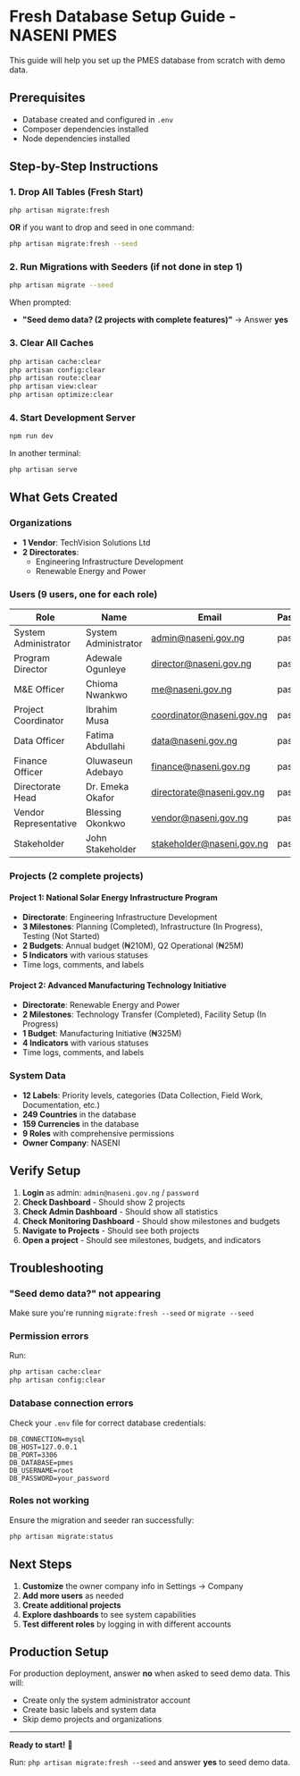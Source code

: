 # Fresh Database Setup Guide - NASENI PMES

This guide will help you set up the PMES database from scratch with demo data.

## Prerequisites

- Database created and configured in `.env`
- Composer dependencies installed
- Node dependencies installed

## Step-by-Step Instructions

### 1. Drop All Tables (Fresh Start)

```bash
php artisan migrate:fresh
```

**OR** if you want to drop and seed in one command:

```bash
php artisan migrate:fresh --seed
```

### 2. Run Migrations with Seeders (if not done in step 1)

```bash
php artisan migrate --seed
```

When prompted:
- **"Seed demo data? (2 projects with complete features)"** → Answer **yes**

### 3. Clear All Caches

```bash
php artisan cache:clear
php artisan config:clear
php artisan route:clear
php artisan view:clear
php artisan optimize:clear
```

### 4. Start Development Server

```bash
npm run dev
```

In another terminal:
```bash
php artisan serve
```

## What Gets Created

### Organizations
- **1 Vendor**: TechVision Solutions Ltd
- **2 Directorates**: 
  - Engineering Infrastructure Development
  - Renewable Energy and Power

### Users (9 users, one for each role)
| Role | Name | Email | Password |
|------|------|-------|----------|
| System Administrator | System Administrator | admin@naseni.gov.ng | password |
| Program Director | Adewale Ogunleye | director@naseni.gov.ng | password |
| M&E Officer | Chioma Nwankwo | me@naseni.gov.ng | password |
| Project Coordinator | Ibrahim Musa | coordinator@naseni.gov.ng | password |
| Data Officer | Fatima Abdullahi | data@naseni.gov.ng | password |
| Finance Officer | Oluwaseun Adebayo | finance@naseni.gov.ng | password |
| Directorate Head | Dr. Emeka Okafor | directorate@naseni.gov.ng | password |
| Vendor Representative | Blessing Okonkwo | vendor@naseni.gov.ng | password |
| Stakeholder | John Stakeholder | stakeholder@naseni.gov.ng | password |

### Projects (2 complete projects)

#### Project 1: National Solar Energy Infrastructure Program
- **Directorate**: Engineering Infrastructure Development
- **3 Milestones**: Planning (Completed), Infrastructure (In Progress), Testing (Not Started)
- **2 Budgets**: Annual budget (₦210M), Q2 Operational (₦25M)
- **5 Indicators** with various statuses
- Time logs, comments, and labels

#### Project 2: Advanced Manufacturing Technology Initiative
- **Directorate**: Renewable Energy and Power
- **2 Milestones**: Technology Transfer (Completed), Facility Setup (In Progress)
- **1 Budget**: Manufacturing Initiative (₦325M)
- **4 Indicators** with various statuses
- Time logs, comments, and labels

### System Data
- **12 Labels**: Priority levels, categories (Data Collection, Field Work, Documentation, etc.)
- **249 Countries** in the database
- **159 Currencies** in the database
- **9 Roles** with comprehensive permissions
- **Owner Company**: NASENI

## Verify Setup

1. **Login** as admin: `admin@naseni.gov.ng` / `password`
2. **Check Dashboard** - Should show 2 projects
3. **Check Admin Dashboard** - Should show all statistics
4. **Check Monitoring Dashboard** - Should show milestones and budgets
5. **Navigate to Projects** - Should see both projects
6. **Open a project** - Should see milestones, budgets, and indicators

## Troubleshooting

### "Seed demo data?" not appearing
Make sure you're running `migrate:fresh --seed` or `migrate --seed`

### Permission errors
Run:
```bash
php artisan cache:clear
php artisan config:clear
```

### Database connection errors
Check your `.env` file for correct database credentials:
```
DB_CONNECTION=mysql
DB_HOST=127.0.0.1
DB_PORT=3306
DB_DATABASE=pmes
DB_USERNAME=root
DB_PASSWORD=your_password
```

### Roles not working
Ensure the migration and seeder ran successfully:
```bash
php artisan migrate:status
```

## Next Steps

1. **Customize** the owner company info in Settings → Company
2. **Add more users** as needed
3. **Create additional projects**
4. **Explore dashboards** to see system capabilities
5. **Test different roles** by logging in with different accounts

## Production Setup

For production deployment, answer **no** when asked to seed demo data. This will:
- Create only the system administrator account
- Create basic labels and system data
- Skip demo projects and organizations

---

**Ready to start!** 🚀

Run: `php artisan migrate:fresh --seed` and answer **yes** to seed demo data.

